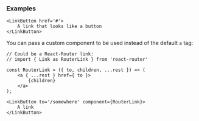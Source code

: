 ### Examples

```
<LinkButton href='#'>
    A link that looks like a button
</LinkButton>
```

You can pass a custom component to be used instead of the default `a` tag:

```
// Could be a React-Router link:
// import { Link as RouterLink } from 'react-router'

const RouterLink = ({ to, children, ...rest }) => (
    <a { ...rest } href={ to }>
        {children}
    </a>
);

<LinkButton to='/somewhere' component={RouterLink}>
    A link
</LinkButton>
```
